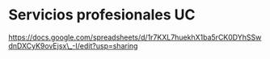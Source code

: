 # Servicios profesionales UC

https://docs.google.com/spreadsheets/d/1r7KXL7huekhX1ba5rCK0DYhSSwdnDXCyK9ovEjsx\_-I/edit?usp=sharing​

